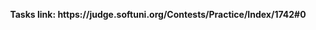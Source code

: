 <p align="center">
  <b>Tasks link: https://judge.softuni.org/Contests/Practice/Index/1742#0</b><br>
</p>
